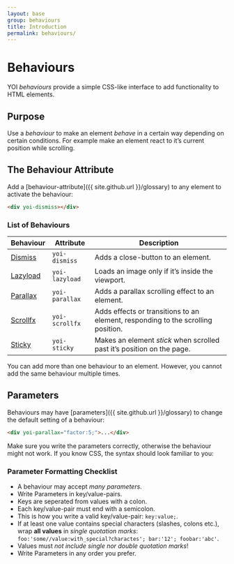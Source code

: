```yaml
---
layout: base
group: behaviours
title: Introduction
permalink: behaviours/
---
```


# Behaviours

<p class="intro">YOI <i>behaviours</i> provide a simple CSS-like interface to add functionality to HTML elements.</p>

## Purpose

Use a *behaviour* to make an element *behave* in a certain way depending on certain conditions. For example make an element react to it’s current position while scrolling.

## The Behaviour Attribute

Add a [behaviour-attribute]({{ site.github.url }}/glossary) to any element to activate the behaviour:

```html
<div yoi-dismiss></div>
```

### List of Behaviours

| Behaviour                            | Attribute      | Description                                                                      |
| ------------------------------------ | -------------- | -------------------------------------------------------------------------------- |
| [Dismiss](behaviours/dismiss.html)   | `yoi-dismiss`  | Adds a close-button to an element.                                               |
| [Lazyload](behaviours/lazyload.html) | `yoi-lazyload` | Loads an image only if it’s inside the viewport.                                 |
| [Parallax](behaviours/parallax.html) | `yoi-parallax` | Adds a parallax scrolling effect to an element.                                  |
| [Scrollfx](behaviours/scrollfx.html) | `yoi-scrollfx` | Adds effects or transitions to an element, responding to the scrolling position. |
| [Sticky](behaviours/sticky.html)     | `yoi-sticky`   | Makes an element *stick* when scrolled past it’s position on the page.           |

<p class="hint hint--negative">You can add more than one behaviour to an element. However, you cannot add the same behaviour multiple times.</p>

## Parameters

Behaviours may have [parameters]({{ site.github.url }}/glossary) to change the default setting of a behaviour:

```html
<div yoi-parallax="factor:5;">...</div>
```

<p class="hint hint--primary">Make sure you write the parameters correctly, otherwise the behaviour might not work. If you know CSS, the syntax should look familiar to you:</p>

### Parameter Formatting Checklist

* A behaviour may accept _many parameters_.
* Write Parameters in key/value-pairs.
* Keys are seperated from values with a colon.
* Each key/value-pair must end with a semicolon.
* This is how you write a valid key/value-pair: `key:value;`.
* If at least one value contains special characters (slashes, colons etc.), wrap **all values** in _single quotation marks_: `foo:'some//value:with_special?charactes'; bar:'12'; foobar:'abc'`. 
* Values must _not include single nor double quotation marks_!
* Write Parameters in any order you prefer.